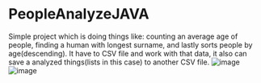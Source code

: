 # PeopleAnalyzeJAVA
Simple project which is doing things like: counting an average age of people, finding a human with longest surname, and lastly sorts people by age(descending).  It have to CSV file and work with that data, it also can save a analyzed things(lists in this case) to another CSV file.
![image](https://github.com/user-attachments/assets/f1d1c4a8-4e38-4244-a128-8e2c7a0bb80b)
![image](https://github.com/user-attachments/assets/e1f82ee3-f4ae-48d6-a8b1-58c787b40c73)
